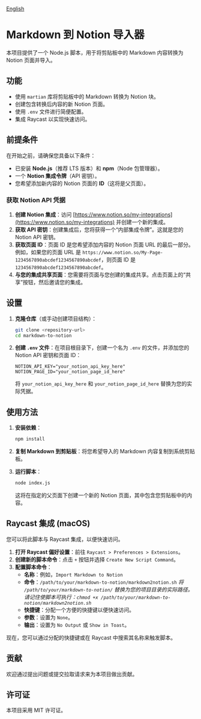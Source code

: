 [English](README.md)

# Markdown 到 Notion 导入器

本项目提供了一个 Node.js 脚本，用于将剪贴板中的 Markdown 内容转换为 Notion 页面并导入。

## 功能

- 使用 `martian` 库将剪贴板中的 Markdown 转换为 Notion 块。
- 创建包含转换后内容的新 Notion 页面。
- 使用 `.env` 文件进行简便配置。
- 集成 Raycast 以实现快速访问。

## 前提条件

在开始之前，请确保您具备以下条件：

- 已安装 **Node.js**（推荐 LTS 版本）和 **npm**（Node 包管理器）。
- 一个 **Notion 集成令牌**（API 密钥）。
- 您希望添加新内容的 Notion 页面的 **ID**（这将是父页面）。

### 获取 Notion API 凭据

1.  **创建 Notion 集成**：访问 [https://www.notion.so/my-integrations](https://www.notion.so/my-integrations) 并创建一个新的集成。
2.  **获取 API 密钥**：创建集成后，您将获得一个“内部集成令牌”。这就是您的 Notion API 密钥。
3.  **获取页面 ID**：页面 ID 是您希望添加内容的 Notion 页面 URL 的最后一部分。例如，如果您的页面 URL 是 `https://www.notion.so/My-Page-1234567890abcdef1234567890abcdef`，则页面 ID 是 `1234567890abcdef1234567890abcdef`。
4.  **与您的集成共享页面**：您需要将页面与您创建的集成共享。点击页面上的“共享”按钮，然后邀请您的集成。

## 设置

1.  **克隆仓库**（或手动创建项目结构）：

    ```bash
    git clone <repository-url>
    cd markdown-to-notion
    ```

2.  **创建 `.env` 文件**：在项目根目录下，创建一个名为 `.env` 的文件，并添加您的 Notion API 密钥和页面 ID：

    ```
    NOTION_API_KEY="your_notion_api_key_here"
    NOTION_PAGE_ID="your_notion_page_id_here"
    ```

    将 `your_notion_api_key_here` 和 `your_notion_page_id_here` 替换为您的实际凭据。

## 使用方法

1.  **安装依赖**：

    ```bash
    npm install
    ```

2.  **复制 Markdown 到剪贴板**：将您希望导入的 Markdown 内容复制到系统剪贴板。

3.  **运行脚本**：

    ```bash
    node index.js
    ```

    这将在指定的父页面下创建一个新的 Notion 页面，其中包含您剪贴板中的内容。

## Raycast 集成 (macOS)

您可以将此脚本与 Raycast 集成，以便快速访问。

1.  **打开 Raycast 偏好设置**：前往 `Raycast > Preferences > Extensions`。
2.  **创建新的脚本命令**：点击 `+` 按钮并选择 `Create New Script Command`。
3.  **配置脚本命令**：
    *   **名称**：例如，`Import Markdown to Notion`
    *   **命令**：`/path/to/your/markdown-to-notion/markdown2notion.sh`
        *将 `/path/to/your/markdown-to-notion/` 替换为您的项目目录的实际路径。*
        *请记住使脚本可执行：`chmod +x /path/to/your/markdown-to-notion/markdown2notion.sh`*
    *   **快捷键**：分配一个方便的快捷键以便快速访问。
    *   **参数**：设置为 `None`。
    *   **输出**：设置为 `No Output` 或 `Show in Toast`。

现在，您可以通过分配的快捷键或在 Raycast 中搜索其名称来触发脚本。

## 贡献

欢迎通过提出问题或提交拉取请求来为本项目做出贡献。

## 许可证

本项目采用 MIT 许可证。
